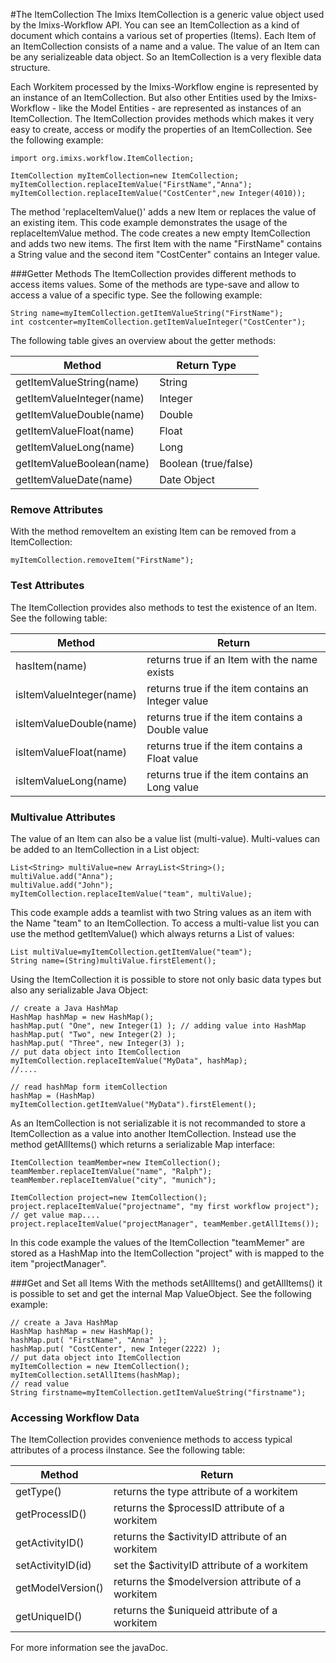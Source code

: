 #The ItemCollection
The Imixs ItemCollection is a generic value object used by the Imixs-Workflow API. You can see an ItemCollection as a kind of document which contains a various set of properties (Items). Each Item of an ItemCollection consists of a name and a value. The value of an Item can be any serializeable data object. So an ItemCollection is a very flexible data structure. 

Each Workitem processed by the Imixs-Workflow engine is represented by an instance of an ItemCollection. But also other Entities used by the Imixs-Workflow - like the Model Entities - are represented as instances of an ItemCollection. The ItemCollection provides methods which makes it very easy to create, access or modify the properties of an ItemCollection. See the following example:  

    import org.imixs.workflow.ItemCollection;
     
    ItemCollection myItemCollection=new ItemCollection;
    myItemCollection.replaceItemValue("FirstName","Anna");
    myItemCollection.replaceItemValue("CostCenter",new Integer(4010));

The method 'replaceItemValue()' adds a new Item or replaces the value of an existing item. This code example demonstrates the usage of the replaceItemValue method. The code creates a new empty ItemCollection and adds two new items. The first Item with the name "FirstName" contains a String value and the second item "CostCenter" contains an Integer value. 

###Getter Methods
The ItemCollection provides different methods to access items values. Some of the  methods are type-save and allow to access a value of a specific type. See the following example:
  
    String name=myItemCollection.getItemValueString("FirstName");
    int costcenter=myItemCollection.getItemValueInteger("CostCenter");

The following table gives an overview about the getter methods:


|Method						| Return Type  		|
|---------------------------|-------------------|
|getItemValueString(name)	| String			|
|getItemValueInteger(name)	| Integer			|
|getItemValueDouble(name)	| Double			|
|getItemValueFloat(name)	| Float				|
|getItemValueLong(name)		| Long				|
|getItemValueBoolean(name)	| Boolean (true/false)|
|getItemValueDate(name)		| Date Object		|
    
### Remove Attributes
With the method removeItem an existing Item can be removed from a ItemCollection:

    myItemCollection.removeItem("FirstName");

### Test Attributes
The ItemCollection provides also methods to test the existence of an Item. See the following table:

|Method						| Return 	  		|
|---------------------------|-------------------|
|hasItem(name)				| returns true if an Item with the name exists		|
|isItemValueInteger(name)	| returns true if the item contains an Integer value|
|isItemValueDouble(name)	| returns true if the item contains a Double value	|
|isItemValueFloat(name)  	| returns true if the item contains a Float	value	|
|isItemValueLong(name)		| returns true if the item contains an Long	value	|




### Multivalue Attributes
The value of an Item can also be a value list (multi-value). Multi-values can be added to an ItemCollection in a List object:

    List<String> multiValue=new ArrayList<String>();
    multiValue.add("Anna");
    multiValue.add("John");
    myItemCollection.replaceItemValue("team", multiValue);

  
This code example adds a teamlist with two String values as an item with the Name "team" to an ItemCollection. To access a multi-value list you can use the method getItemValue() which always returns a List of values:
  
    List multiValue=myItemCollection.getItemValue("team");
    String name=(String)multiValue.firstElement();

Using the ItemCollection it is possible to store not only basic data types but also any serializable Java Object:
  
    // create a Java HashMap
    HashMap hashMap = new HashMap();
    hashMap.put( "One", new Integer(1) ); // adding value into HashMap
    hashMap.put( "Two", new Integer(2) );
    hashMap.put( "Three", new Integer(3) );
    // put data object into ItemCollection
    myItemCollection.replaceItemValue("MyData", hashMap);
    //....
   
    // read hashMap form itemCollection
    hashMap = (HashMap) myItemCollection.getItemValue("MyData").firstElement();
  
As an ItemCollection is not serializable it is not recommanded to store a ItemCollection as a value into another ItemCollection. Instead use the method getAllItems() which returns a serializable Map interface:
  
    ItemCollection teamMember=new ItemCollection();
    teamMember.replaceItemValue("name", "Ralph");
    teamMember.replaceItemValue("city", "munich");
    
    ItemCollection project=new ItemCollection();
    project.replaceItemValue("projectname", "my first workflow project");
    // get value map....
    project.replaceItemValue("projectManager", teamMember.getAllItems());
		
In this code example the values of the ItemCollection "teamMemer" are stored as a HashMap into the ItemCollection "project" with is mapped to the item "projectManager".
   
  
###Get and Set all Items
With the methods setAllItems() and getAllItems() it is possible to set and get the internal Map ValueObject. See the following example:

    // create a Java HashMap
    HashMap hashMap = new HashMap();
    hashMap.put( "FirstName", "Anna" ); 
    hashMap.put( "CostCenter", new Integer(2222) );
    // put data object into ItemCollection
    myItemCollection = new ItemCollection();
    myItemCollection.setAllItems(hashMap);
    // read value
    String firstname=myItemCollection.getItemValueString("firstname");

### Accessing Workflow Data   
The ItemCollection provides convenience methods to access typical attributes of a process iInstance. See the following table:

|Method				| Return 	  										|
|-------------------|---------------------------------------------------|
|getType()			| returns the type attribute of a workitem 			|
|getProcessID()		| returns the $processID attribute of a workitem 	|
|getActivityID()	| returns the $activityID attribute of an workitem 	|
|setActivityID(id)	| set the $activityID attribute of a workitem 		|
|getModelVersion()	| returns the $modelversion attribute of a workitem |
|getUniqueID()		| returns the $uniqueid attribute of a workitem 	|

For more information see the javaDoc.